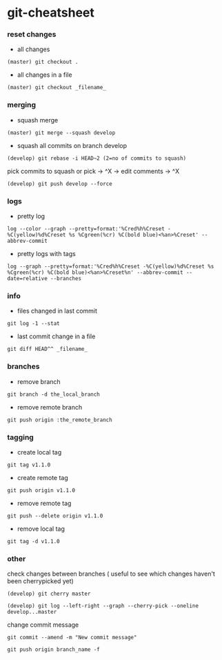 # git-cheatsheet
### reset changes
- all changes     
```
(master) git checkout .
```
- all changes in a file    
```
(master) git checkout _filename_
```

### merging
- squash merge
```
(master) git merge --squash develop
```
- squash all commits on branch develop
```
(develop) git rebase -i HEAD~2 (2=no of commits to squash)
```
  pick commits to squash or pick -> ^X -> edit comments -> ^X
```
(develop) git push develop --force
```
  

### logs
- pretty log
```
log --color --graph --pretty=format:'%Cred%h%Creset -%C(yellow)%d%Creset %s %Cgreen(%cr) %C(bold blue)<%an>%Creset' --abbrev-commit
```

- pretty logs with tags
```
log --graph --pretty=format:'%Cred%h%Creset -%C(yellow)%d%Creset %s %Cgreen(%cr) %C(bold blue)<%an>%Creset%n' --abbrev-commit --date=relative --branches
```

### info
- files changed in last commit
```
git log -1 --stat
```
- last commit change in a file
```
git diff HEAD^^ _filename_
```
### branches
- remove branch
```
git branch -d the_local_branch
```
- remove remote branch   
```
git push origin :the_remote_branch
```
### tagging
- create local tag
```
git tag v1.1.0
```
- create remote tag
```
git push origin v1.1.0
```
- remove remote tag 
```
git push --delete origin v1.1.0
```
- remove local tag
```
git tag -d v1.1.0
```

### other

check changes between branches ( useful to see which changes haven't been cherrypicked yet)
```
(develop) git cherry master
```
```
(develop) git log --left-right --graph --cherry-pick --oneline develop...master
```

change commit message 
```
git commit --amend -m "New commit message"
```
```
git push origin branch_name -f
```

